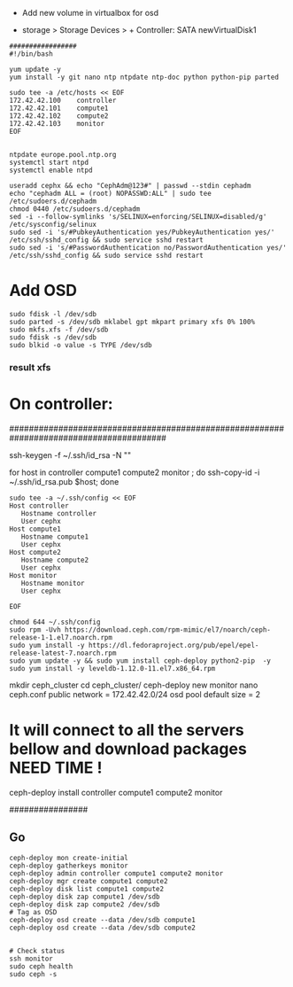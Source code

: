 

* Add new volume in virtualbox for osd

* storage > Storage Devices > + Controller: SATA newVirtualDisk1
```
#################
#!/bin/bash

yum update -y
yum install -y git nano ntp ntpdate ntp-doc python python-pip parted

sudo tee -a /etc/hosts << EOF
172.42.42.100    controller
172.42.42.101    compute1
172.42.42.102    compute2
172.42.42.103    monitor
EOF


ntpdate europe.pool.ntp.org
systemctl start ntpd
systemctl enable ntpd

useradd cephx && echo "CephAdm@123#" | passwd --stdin cephadm
echo "cephadm ALL = (root) NOPASSWD:ALL" | sudo tee /etc/sudoers.d/cephadm
chmod 0440 /etc/sudoers.d/cephadm
sed -i --follow-symlinks 's/SELINUX=enforcing/SELINUX=disabled/g' /etc/sysconfig/selinux
sudo sed -i 's/#PubkeyAuthentication yes/PubkeyAuthentication yes/' /etc/ssh/sshd_config && sudo service sshd restart
sudo sed -i 's/#PasswordAuthentication no/PasswordAuthentication yes/' /etc/ssh/sshd_config && sudo service sshd restart

```
# Add OSD

```
sudo fdisk -l /dev/sdb
sudo parted -s /dev/sdb mklabel gpt mkpart primary xfs 0% 100%
sudo mkfs.xfs -f /dev/sdb
sudo fdisk -s /dev/sdb
sudo blkid -o value -s TYPE /dev/sdb

```
### result xfs

# On controller:

########################################################################################

ssh-keygen -f ~/.ssh/id_rsa -N ""

for host in controller compute1 compute2 monitor ; do ssh-copy-id -i ~/.ssh/id_rsa.pub $host; done

```
sudo tee -a ~/.ssh/config << EOF
Host controller
   Hostname controller
   User cephx
Host compute1
   Hostname compute1
   User cephx
Host compute2
   Hostname compute2
   User cephx
Host monitor
   Hostname monitor
   User cephx

EOF

chmod 644 ~/.ssh/config
sudo rpm -Uvh https://download.ceph.com/rpm-mimic/el7/noarch/ceph-release-1-1.el7.noarch.rpm
sudo yum install -y https://dl.fedoraproject.org/pub/epel/epel-release-latest-7.noarch.rpm
sudo yum update -y && sudo yum install ceph-deploy python2-pip  -y
sudo yum install -y leveldb-1.12.0-11.el7.x86_64.rpm

```

mkdir ceph_cluster
cd ceph_cluster/
ceph-deploy new monitor
nano ceph.conf
public network = 172.42.42.0/24
osd pool default size = 2

# It will connect to all the servers bellow and download packages NEED TIME !
ceph-deploy install controller compute1 compute2 monitor

################
## Go 
```
ceph-deploy mon create-initial
ceph-deploy gatherkeys monitor
ceph-deploy admin controller compute1 compute2 monitor
ceph-deploy mgr create compute1 compute2
ceph-deploy disk list compute1 compute2
ceph-deploy disk zap compute1 /dev/sdb
ceph-deploy disk zap compute2 /dev/sdb
# Tag as OSD
ceph-deploy osd create --data /dev/sdb compute1
ceph-deploy osd create --data /dev/sdb compute2


# Check status
ssh monitor
sudo ceph health
sudo ceph -s

```
